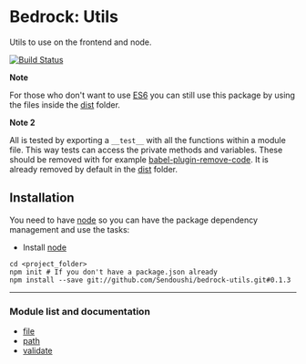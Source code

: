 # Bedrock: Utils

Utils to use on the frontend and node.

[![Build Status](https://travis-ci.org/Sendoushi/bedrock-utils.svg?branch=master)](https://travis-ci.org/Sendoushi/bedrock-utils)

**Note**

For those who don't want to use [ES6](http://es6-features.org/) you can still use this package by using the files inside the [dist](dist) folder.

**Note 2**

All is tested by exporting a `__test__` with all the functions within a module file. This way tests can access the private methods and variables.
These should be removed with for example [babel-plugin-remove-code](https://github.com/sendoushi/babel-plugin-remove-code). It is already removed by default in the [dist](dist) folder.

## Installation
You need to have [node](http://nodejs.org) so you can have the package dependency management and use the tasks:
- Install [node](http://nodejs.org)

```
cd <project_folder>
npm init # If you don't have a package.json already
npm install --save git://github.com/Sendoushi/bedrock-utils.git#0.1.3
```

------------------------

### Module list and documentation
- [file](docs/file.md)
- [path](docs/path.md)
- [validate](docs/validate.md)
